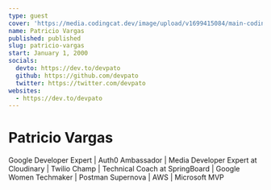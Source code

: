 ```yaml
---
type: guest
cover: 'https://media.codingcat.dev/image/upload/v1699415084/main-codingcatdev-photo/podcast-guest/MZKlSe9A_400x400.jpg'
name: Patricio Vargas
published: published
slug: patricio-vargas
start: January 1, 2000
socials:
  devto: https://dev.to/devpato
  github: https://github.com/devpato
  twitter: https://twitter.com/devpato
websites:
  - https://dev.to/devpato
---
```


# Patricio Vargas

Google Developer Expert | Auth0 Ambassador | Media Developer Expert at Cloudinary | Twilio Champ | Technical Coach at SpringBoard | Google Women Techmaker | Postman Supernova | AWS | Microsoft MVP

